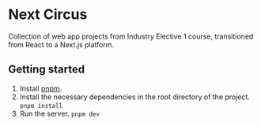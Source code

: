 # Next Circus
Collection of web app projects from Industry Elective 1 course, transitioned from React to a Next.js platform.

## Getting started
1. Install [pnpm](https://pnpm.io/installation).
2. Install the necessary dependencies in the root directory of the project. `pnpm install`
3. Run the server. `pnpm dev`
